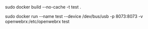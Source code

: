 sudo docker build --no-cache -t test .

sudo docker run --name test --device /dev/bus/usb -p 8073:8073 -v openwebrx:/etc/openwebrx test
